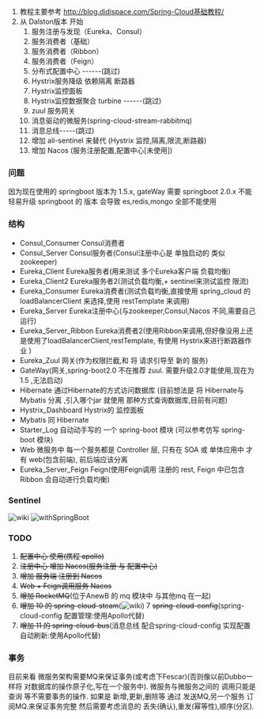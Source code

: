 1. 教程主要参考 http://blog.didispace.com/Spring-Cloud基础教程/
2. 从 Dalston版本 开始 
    1. 服务注册与发现（Eureka、Consul）
    2. 服务消费者（基础）
    3. 服务消费者（Ribbon）
    4. 服务消费者（Feign）
    5. 分布式配置中心 ------(跳过)
    6. Hystrix服务降级 依赖隔离 断路器
    7. Hystrix监控面板
    8. Hystrix监控数据聚合 turbine ------(跳过)
    9. zuul 服务网关
    10. 消息驱动的微服务(spring-cloud-stream-rabbitmq)
    11. 消息总线-----(跳过)
    12. 增加 ali-sentinel 来替代 (Hystrix 监控,隔离,限流,断路器)
    13. 增加 Nacos (服务注册配置,配置中心[未使用])
    
### 问题
因为现在使用的 springboot 版本为 1.5.x,
gateWay 需要 springboot 2.0.x
不能轻易升级 springboot 的 版本 会导致 es,redis,mongo 全部不能使用

### 结构
* Consul_Consumer Consul消费者
* Consul_Server Consul服务者(Consul注册中心是 单独启动的 类似 zookeeper)
* Eureka_Client Eureka服务者(用来测试 多个Eureka客户端 负载均衡)
* Eureka_Client2 Eureka服务者2(测试负载均衡,+ sentinel来测试监控 限流) 
* Eureka_Consumer Eureka消费者(测试负载均衡,直接使用 spring_cloud 的 loadBalancerClient 来选择,使用 restTemplate 来调用) 
* Eureka_Server Eureka注册中心(与zookeeper,Consul,Nacos 不同,需要自己运行)
* Eureka_Server_Ribbon Eureka消费者2(使用Ribbon来调用,但好像没用上还是使用了loadBalancerClient,restTemplate, 有使用 Hystrix来进行断路器作业 )
* Eureka_Zuul 网关(作为权限拦截,和 将 请求引导至 新的 服务)
* GateWay(网关,spring-boot2.0 不在推荐 zuul. 需要升级2.0才能使用,现在为 1.5 ,无法启动)
* Hibernate 通过Hibernate的方式访问数据库 (目前想法是 将 Hibernate与Mybatis 分离 ,引入哪个jar 就使用 那种方式查询数据库,目前有问题)
* Hystrix_Dashboard Hystrix的 监控面板
* Mybatis 同 Hibernate
* Starter_Log 自动动手写的 一个 spring-boot 模块 (可以参考仿写 spring-boot 模块)
* Web 微服务中 每一个服务都是 Controller 层, 只有在 SOA 或 单体应用中 才有 web(包含前端), 前后端应该分离
* Eureka_Server_Feign Feign(使用Feign调用 注册的 rest, Feign 中已包含 Ribbon 会自动进行负载均衡)

### Sentinel
![wiki](https://github.com/alibaba/spring-cloud-alibaba/wiki/%E7%89%88%E6%9C%AC%E8%AF%B4%E6%98%8E)
![withSpringBoot](https://blog.csdn.net/tianyaleixiaowu/article/details/89916891)

### TODO
1. ~~配置中心 使用(携程 apollo)~~
2. ~~注册中心 增加 Nacos(服务注册 与 配置中心)~~
3. ~~增加 服务端 注册到 Nacos~~
4. ~~Web + Feign调用服务 Nacos~~
5. ~~增加 RocketMQ~~(位于AnewB 的 mq 模块中 与其他mq 在一起)
6. ~~增加 10 的 spring-cloud-steam~~(![wiki](https://blog.csdn.net/hubo_88/article/details/80904165))
7  ~~spring-cloud-config~~(spring-cloud-config 配置管理:使用Apollo代替)
8. ~~增加 11 的 spring-cloud-bus~~(消息总线 配合spring-cloud-config 实现配置自动刷新:使用Apollo代替) 

### 事务 
目前来看 微服务架构需要MQ来保证事务(或考虑下Fescar)(否则像以前Dubbo一样将 对数据库的操作原子化,写在一个服务中).
微服务与微服务之间的 调用只能是 查询 等不需要事务的操作.
如果是 新增,更新,删除等 通过 发送MQ,另一个服务 订阅MQ.来保证事务完整
然后需要考虑消息的 丢失(确认),重发(幂等性),顺序(分区).
